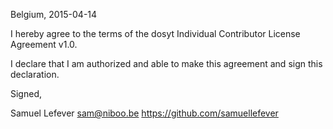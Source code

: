 Belgium, 2015-04-14

I hereby agree to the terms of the dosyt Individual Contributor License
Agreement v1.0.

I declare that I am authorized and able to make this agreement and sign this
declaration.

Signed,

Samuel Lefever sam@niboo.be https://github.com/samuellefever